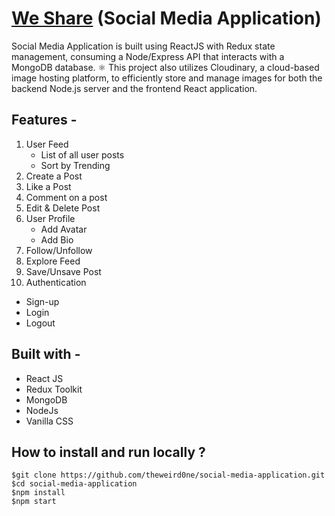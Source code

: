 # [We Share](https://we-share-v1.vercel.app/) (Social Media Application)

Social Media Application is built using ReactJS with Redux state management, consuming a Node/Express API that interacts with a MongoDB database. ⚛️
This project also utilizes Cloudinary, a cloud-based image hosting platform, to efficiently store and manage images for both the backend Node.js server and the frontend React application.

## Features -
1. User Feed
   - List of all user posts
   - Sort by Trending
2. Create a Post
3. Like a Post
4. Comment on a post
5. Edit & Delete Post
6. User Profile
   - Add Avatar
   - Add Bio
7. Follow/Unfollow
8. Explore Feed
9. Save/Unsave Post
10. Authentication
  - Sign-up
  - Login
  - Logout

## Built with -
+ React JS
+ Redux Toolkit
+ MongoDB
+ NodeJs
+ Vanilla CSS

## How to install and run locally ?
```
$git clone https://github.com/theweird0ne/social-media-application.git
$cd social-media-application
$npm install
$npm start
```
